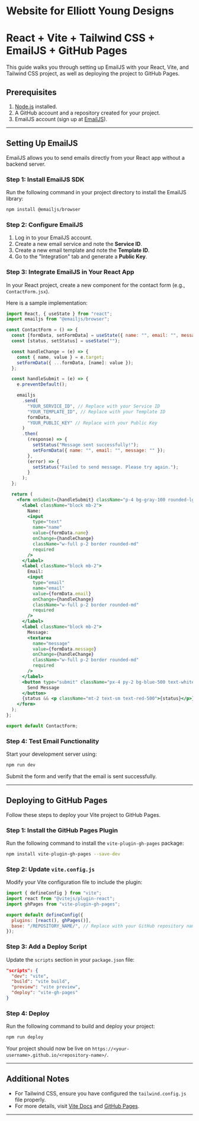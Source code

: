 # Website for Elliott Young Designs

# React + Vite + Tailwind CSS + EmailJS + GitHub Pages

This guide walks you through setting up EmailJS with your React, Vite, and Tailwind CSS project, as well as deploying the project to GitHub Pages.

## Prerequisites

1. [Node.js](https://nodejs.org/) installed.
2. A GitHub account and a repository created for your project.
3. EmailJS account (sign up at [EmailJS](https://www.emailjs.com/)).

---

## Setting Up EmailJS

EmailJS allows you to send emails directly from your React app without a backend server.

### Step 1: Install EmailJS SDK

Run the following command in your project directory to install the EmailJS library:

```bash
npm install @emailjs/browser
```

### Step 2: Configure EmailJS

1. Log in to your EmailJS account.
2. Create a new email service and note the **Service ID**.
3. Create a new email template and note the **Template ID**.
4. Go to the "Integration" tab and generate a **Public Key**.

### Step 3: Integrate EmailJS in Your React App

In your React project, create a new component for the contact form (e.g., `ContactForm.jsx`).

Here is a sample implementation:

```jsx
import React, { useState } from "react";
import emailjs from "@emailjs/browser";

const ContactForm = () => {
  const [formData, setFormData] = useState({ name: "", email: "", message: "" });
  const [status, setStatus] = useState("");

  const handleChange = (e) => {
    const { name, value } = e.target;
    setFormData({ ...formData, [name]: value });
  };

  const handleSubmit = (e) => {
    e.preventDefault();

    emailjs
      .send(
        "YOUR_SERVICE_ID", // Replace with your Service ID
        "YOUR_TEMPLATE_ID", // Replace with your Template ID
        formData,
        "YOUR_PUBLIC_KEY" // Replace with your Public Key
      )
      .then(
        (response) => {
          setStatus("Message sent successfully!");
          setFormData({ name: "", email: "", message: "" });
        },
        (error) => {
          setStatus("Failed to send message. Please try again.");
        }
      );
  };

  return (
    <form onSubmit={handleSubmit} className="p-4 bg-gray-100 rounded-lg">
      <label className="block mb-2">
        Name:
        <input
          type="text"
          name="name"
          value={formData.name}
          onChange={handleChange}
          className="w-full p-2 border rounded-md"
          required
        />
      </label>
      <label className="block mb-2">
        Email:
        <input
          type="email"
          name="email"
          value={formData.email}
          onChange={handleChange}
          className="w-full p-2 border rounded-md"
          required
        />
      </label>
      <label className="block mb-2">
        Message:
        <textarea
          name="message"
          value={formData.message}
          onChange={handleChange}
          className="w-full p-2 border rounded-md"
          required
        />
      </label>
      <button type="submit" className="px-4 py-2 bg-blue-500 text-white rounded-md">
        Send Message
      </button>
      {status && <p className="mt-2 text-sm text-red-500">{status}</p>}
    </form>
  );
};

export default ContactForm;
```

### Step 4: Test Email Functionality

Start your development server using:

```bash
npm run dev
```

Submit the form and verify that the email is sent successfully.

---

## Deploying to GitHub Pages

Follow these steps to deploy your Vite project to GitHub Pages.

### Step 1: Install the GitHub Pages Plugin

Run the following command to install the `vite-plugin-gh-pages` package:

```bash
npm install vite-plugin-gh-pages --save-dev
```

### Step 2: Update `vite.config.js`

Modify your Vite configuration file to include the plugin:

```javascript
import { defineConfig } from "vite";
import react from "@vitejs/plugin-react";
import ghPages from "vite-plugin-gh-pages";

export default defineConfig({
  plugins: [react(), ghPages()],
  base: "/REPOSITORY_NAME/", // Replace with your GitHub repository name
});
```

### Step 3: Add a Deploy Script

Update the `scripts` section in your `package.json` file:

```json
"scripts": {
  "dev": "vite",
  "build": "vite build",
  "preview": "vite preview",
  "deploy": "vite-gh-pages"
}
```

### Step 4: Deploy

Run the following command to build and deploy your project:

```bash
npm run deploy
```

Your project should now be live on `https://<your-username>.github.io/<repository-name>/`.

---

## Additional Notes

- For Tailwind CSS, ensure you have configured the `tailwind.config.js` file properly.
- For more details, visit [Vite Docs](https://vitejs.dev/) and [GitHub Pages](https://pages.github.com/).

---


